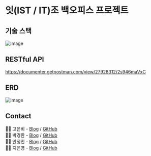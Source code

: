 # 잇(IST / IT)조 백오피스 프로젝트

## 기술 스택
![image](https://github.com/MI-Ryeon/Community/assets/133615790/db93da25-9467-413d-bd1b-f6d7404d4853)

## RESTful API
https://documenter.getpostman.com/view/27928312/2s946maVxC

## ERD
![image](https://github.com/MI-Ryeon/Community/assets/133615790/b716d91d-8201-40f3-b013-414c2e6f2d97)

## Contact
👩‍💻 고은비 - [Blog](https://ggomcoding.tistory.com/) / [GitHub](https://github.com/rhaql)<br>
👨‍💻 박경환 - [Blog](https://endrmseha.tistory.com/) / [GitHub](https://github.com/endrmseha)<br>
👨‍💻 안정민 - [Blog](https://velog.io/@symbol9550) / [GitHub](https://github.com/MI-Ryeon)<br>
👩‍💻 지은영 - [Blog](https://coding-eunyoungji.tistory.com) / [GitHub](https://github.com/eunyoungji)<br>
